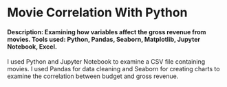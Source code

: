 # Movie Correlation With Python

#### Description: Examining how variables affect the gross revenue from movies. Tools used: Python, Pandas, Seaborn, Matplotlib, Jupyter Notebook, Excel.

I used Python and Jupyter Notebook to examine a CSV file containing movies. I used Pandas for data cleaning and Seaborn for creating charts to examine the correlation between budget and gross revenue.
